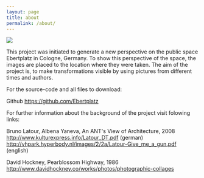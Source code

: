 ```yaml
---
layout: page
title: about
permalink: /about/
---
```


<img src="/assets/background1.gif">

This project was initiated to generate a new perspective on the public space Ebertplatz in Cologne, Germany. To show this perspective of the space, the images are placed to the location where they were taken. The aim of the project is, to make transformations visible by using pictures from different times and authors. 

For the source-code and all files to download:

Github
https://github.com/Ebertplatz


For further information about the background of the project visit folowing links:

Bruno Latour, Albena Yaneva, An ANT's View of Architecture, 2008
http://www.kulturexpress.info/Latour_DT.pdf (german)
http://vhpark.hyperbody.nl/images/2/2a/Latour-Give_me_a_gun.pdf (english)

David Hockney, Pearblossom Highway, 1986 
http://www.davidhockney.co/works/photos/photographic-collages